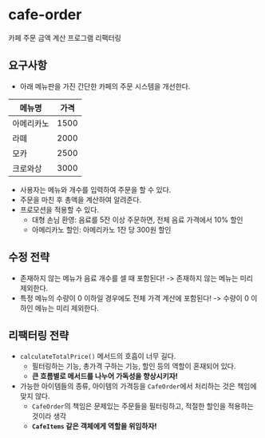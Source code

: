 # cafe-order

카페 주문 금액 계산 프로그램 리팩터링

## 요구사항

- 아래 메뉴판을 가진 간단한 카페의 주문 시스템을 개선한다.

| 메뉴명   | 가격   |
|-------|------|
| 아메리카노 | 1500 |
| 라떼    | 2000 |
| 모카    | 2500 |
| 크로와상  | 3000 |

- 사용자는 메뉴와 개수를 입력하여 주문을 할 수 있다.
- 주문을 마친 후 총액을 계산하여 알려준다.
- 프로모션을 적용할 수 있다.
  - 대형 손님 환영: 음료를 5잔 이상 주문하면, 전체 음료 가격에서 10% 할인
  - 아메리카노 할인: 아메리카노 1잔 당 300원 할인

## 수정 전략

- 존재하지 않는 메뉴가 음료 개수를 셀 때 포함된다! -> 존재하지 않는 메뉴는 미리 제외한다.
- 특정 메뉴의 수량이 0 이하일 경우에도 전체 가격 계산에 포함된다! -> 수량이 0 이하인 메뉴는 미리 제외한다.

## 리팩터링 전략

- `calculateTotalPrice()` 메서드의 호흡이 너무 길다.
  - 필터링하는 기능, 총가격 구하는 기능, 할인 등의 역할이 혼재되어 있다.
  - **큰 흐름별로 메서드를 나누어 가독성을 향상시키자!**
- 가능한 아이템들의 종류, 아이템의 가격등을 `CafeOrder`에서 처리하는 것은 책임에 맞지 않다.
  - `CafeOrder`의 책임은 문제있는 주문들을 필터링하고, 적절한 할인을 적용하는 것이라 생각
  - **`CafeItems` 같은 객체에게 역할을 위임하자!**
